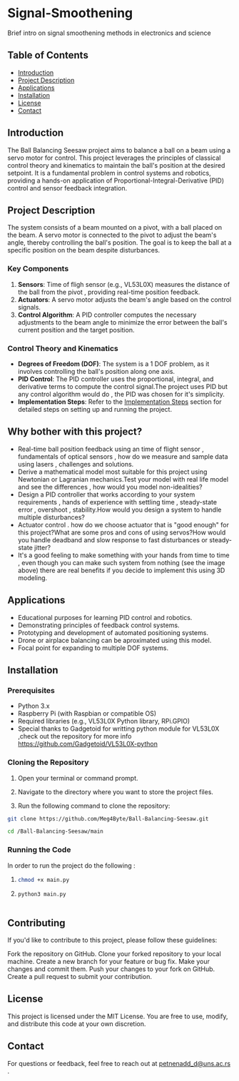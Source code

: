 # Signal-Smoothening
Brief intro on signal smoothening methods in electronics and science 



## Table of Contents
- [Introduction](#introduction)
- [Project Description](#project-description)
- [Applications](#applications)
- [Installation](#installation)
- [License](#license)
- [Contact](#contact)

## Introduction

The Ball Balancing Seesaw project aims to balance a ball on a beam using a servo motor for control. This project leverages the principles of classical control theory and kinematics to maintain the ball's position at the desired setpoint. It is a fundamental problem in control systems and robotics, providing a hands-on application of Proportional-Integral-Derivative (PID) control and sensor feedback integration.

## Project Description

The system consists of a beam mounted on a pivot, with a ball placed on the beam. A servo motor is connected to the pivot to adjust the beam's angle, thereby controlling the ball's position. The goal is to keep the ball at a specific position on the beam despite disturbances.

### Key Components

1. **Sensors**: Time of fligh sensor (e.g., VL53L0X) measures the distance of the ball from the pivot , providing real-time position feedback.
2. **Actuators**: A servo motor adjusts the beam's angle based on the control signals.
3. **Control Algorithm**: A PID controller computes the necessary adjustments to the beam angle to minimize the error between the ball's current position and the target position.

### Control Theory and Kinematics

- **Degrees of Freedom (DOF)**: The system is a 1 DOF problem, as it involves controlling the ball's position along one axis.
- **PID Control**: The PID controller uses the proportional, integral, and derivative terms to compute the control signal.The project uses PID but any control algorithm would do , the PID was chosen for it's simplicity.
- **Implementation Steps**: Refer to the [Implementation Steps](#implementation-steps) section for detailed steps on setting up and running the project.

## Why bother with this project?

- Real-time ball position feedback using an time of flight sensor , fundamentals of optical sensors , how do we measure and sample data using lasers , challenges and solutions.
- Derive a mathematical model most suitable for this project using Newtonian or Lagranian mechanics.Test your model with real life model and see the differences , how would you model non-idealities? 
- Design a PID controller that works according to your system requirements , hands of experience with settling time , steady-state error , overshoot , stability.How would you design a system to handle multiple disturbances?
- Actuator control . how do we choose actuator that is "good enough" for this project?What are some pros and cons of using servos?How would you handle deadband and slow response to fast disturbances or steady-state jitter? 
- It's a good feeling to make something with your hands from time to time , even though you can make such system from nothing (see the image above) there are real benefits if you decide to implement this using 3D modeling.

## Applications

- Educational purposes for learning PID control and robotics.
- Demonstrating principles of feedback control systems.
- Prototyping and development of automated positioning systems.
- Drone or airplace balancing can be aproximated using this model.
- Focal point for expanding to multiple DOF systems. 

## Installation

### Prerequisites

- Python 3.x
- Raspberry Pi (with Raspbian or compatible OS)
- Required libraries (e.g., VL53L0X Python library, RPi.GPIO)
- Special thanks to Gadgetoid for writting python module for VL53L0X ,check out the repository for more info https://github.com/Gadgetoid/VL53L0X-python

### Cloning the Repository

1. Open your terminal or command prompt.

2. Navigate to the directory where you want to store the project files.

3. Run the following command to clone the repository:

  ```bash
  git clone https://github.com/Meg4Byte/Ball-Balancing-Seesaw.git
  ```
  ```bash
  cd /Ball-Balancing-Seesaw/main
  ```

### Running the Code

In order to run the project do the following :

   1. ```bash
      chmod +x main.py

   2. ```bash
      python3 main.py
  
## Contributing

 If you'd like to contribute to this project, please follow these guidelines:
 
 Fork the repository on GitHub.
 Clone your forked repository to your local machine.
 Create a new branch for your feature or bug fix.
 Make your changes and commit them.
 Push your changes to your fork on GitHub.
 Create a pull request to submit your contribution.
   
## License 

This project is licensed under the MIT License. You are free to use, modify, and distribute this code at your own discretion.

## Contact

For questions or feedback, feel free to reach out at petnenadd_d@uns.ac.rs .
